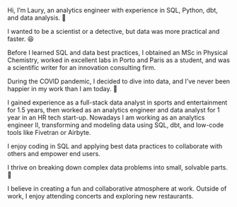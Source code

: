 Hi, I’m Laury, an analytics engineer with experience in SQL, Python, dbt, and data analysis. 👋

I wanted to be a scientist or a detective, but data was more practical and faster. 😆

Before I learned SQL and data best practices, I obtained an MSc in Physical Chemistry, worked in excellent labs in Porto and Paris as a student, and was a scientific writer for an innovation consulting firm.

During the COVID pandemic, I decided to dive into data, and I’ve never been happier in my work than I am today. 🙏

I gained experience as a full-stack data analyst in sports and entertainment for 1.5 years, then worked as an analytics engineer and data analyst for 1 year in an HR tech start-up.
Nowadays I am working as an analytics engineer II, transforming and modeling data using SQL, dbt, and low-code tools like Fivetran or Airbyte.

I enjoy coding in SQL and applying best data practices to collaborate with others and empower end users.

I thrive on breaking down complex data problems into small, solvable parts. 🤠

I believe in creating a fun and collaborative atmosphere at work. Outside of work, I enjoy attending concerts and exploring new restaurants.

